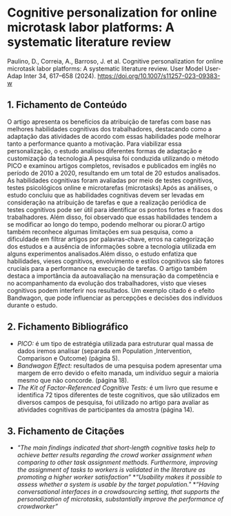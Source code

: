 
# Cognitive personalization for online microtask labor platforms: A systematic literature review


Paulino, D., Correia, A., Barroso, J. et al. Cognitive personalization for online microtask labor platforms: A systematic literature review. User Model User-Adap Inter 34, 617–658 (2024). https://doi.org/10.1007/s11257-023-09383-w

## 1. Fichamento de Conteúdo

O artigo apresenta os benefícios da atribuição de tarefas com base nas melhores habilidades cognitivas dos trabalhadores, destacando como a adaptação das atividades de acordo com essas habilidades pode melhorar tanto a performance quanto a motivação. Para viabilizar essa personalização, o estudo analisou diferentes formas de adaptação e customização da tecnologia.A pesquisa foi conduzida utilizando o método PICO e examinou artigos completos, revisados e publicados em inglês no período de 2010 a 2020, resultando em um total de 20 estudos analisados. As habilidades cognitivas foram avaliadas por meio de testes cognitivos, testes psicológicos online e microtarefas (microtasks).Após as análises, o estudo concluiu que as habilidades cognitivas devem ser levadas em consideração na atribuição de tarefas e que a realização periódica de testes cognitivos pode ser útil para identificar os pontos fortes e fracos dos trabalhadores. Além disso, foi observado que essas habilidades tendem a se modificar ao longo do tempo, podendo melhorar ou piorar.O artigo também reconhece algumas limitações em sua pesquisa, como a dificuldade em filtrar artigos por palavras-chave, erros na categorização dos estudos e a ausência de informações sobre a tecnologia utilizada em alguns experimentos analisados.Além disso, o estudo enfatiza que habilidades, vieses cognitivos, envolvimento e estilos cognitivos são fatores cruciais para a performance na execução de tarefas. O artigo também destaca a importância da autoavaliação na mensuração da competência e no acompanhamento da evolução dos trabalhadores, visto que vieses cognitivos podem interferir nos resultados. Um exemplo citado é o efeito Bandwagon, que pode influenciar as percepções e decisões dos indivíduos durante o estudo.

## 2. Fichamento Bibliográfico 


* _PICO:_ é um tipo de estratégia utilizada para estruturar qual massa de dados iremos analisar (separada em Population ,Intervention, Comparison e Outcome) (página 5).
* _Bandwagon Effect:_ resultados de uma pesquisa podem apresentar uma margem de erro devido o efeito manada, um indivíduo seguir a maioria mesmo que não concorde. (página 18).
* _The Kit of Factor-Referenced Cognitive Tests:_ é um livro que resume e identifica 72 tipos diferentes de teste cognitivos, que são utilizados em diversos campos de pesquisa, foi utilizado no artigo para avaliar as atividades cognitivas de participantes da amostra (página 14).

## 3. Fichamento de Citações 


* _"The main findings indicated that short-length cognitive tasks help to achieve better results regarding the crowd worker assignment when comparing to other task assignment methods. Furthermore, improving the assignment of tasks to workers is validated in the literature as promoting a higher worker satisfaction”_
*_“Usability makes it possible to assess whether a system is usable by the target population."_
*_“Having conversational interfaces in a crowdsourcing setting, that supports the personalization of microtasks, substantially improve the performance of crowdworker”_
